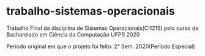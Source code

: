 # trabalho-sistemas-operacionais
Trabalho Final da disciplina de Sistemas Operacionais(CI1215) pelo curso de Bacharelado em Ciência da Computação UFPR 2020 

Período original em que o projeto foi feito: 2° Sem. 2020(Período Especial)
